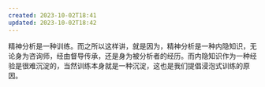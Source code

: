 ```yaml
---
created: 2023-10-02T18:41
updated: 2023-10-02T18:42
---
```

精神分析是一种训练。而之所以这样讲，就是因为，精神分析是一种内隐知识，无论身为咨询师，经由督导传承，还是身为被分析者的经历。而内隐知识作为一种经验是很难沉淀的，当然训练本身就是一种沉淀，这也是我们提倡浸泡式训练的原因。